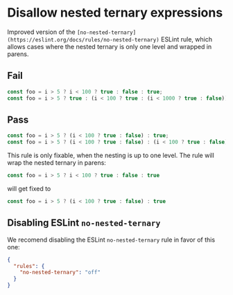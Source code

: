 # Disallow nested ternary expressions

Improved version of the `[no-nested-ternary](https://eslint.org/docs/rules/no-nested-ternary)` ESLint rule, which allows cases where the nested ternary is only one level and wrapped in parens.

## Fail

```js
const foo = i > 5 ? i < 100 ? true : false : true;
const foo = i > 5 ? true : (i < 100 ? true : (i < 1000 ? true : false));
```

## Pass

```js
const foo = i > 5 ? (i < 100 ? true : false) : true;
const foo = i > 5 ? (i < 100 ? true : false) : (i < 100 ? true : false);
```

This rule is only fixable, when the nesting is up to one level. The rule will wrap the nested ternary in parens:

```js
const foo = i > 5 ? i < 100 ? true : false : true
```

will get fixed to

```js
const foo = i > 5 ? (i < 100 ? true : false) : true
```

## Disabling ESLint `no-nested-ternary`

We recomend disabling the ESLint `no-nested-ternary` rule in favor of this one:

```json
{
  "rules": {
    "no-nested-ternary": "off"
  }
}
```
